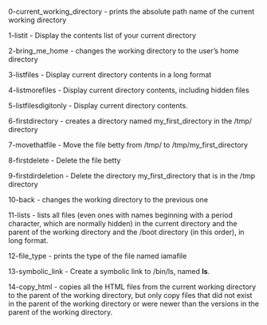 0-current_working_directory - prints the absolute path name of the current working directory

1-listit - Display the contents list of your current directory

2-bring_me_home - changes the working directory to the user’s home directory

3-listfiles - Display current directory contents in a long format

4-listmorefiles - Display current directory contents, including hidden files

5-listfilesdigitonly - Display current directory contents.

6-firstdirectory - creates a directory named my_first_directory in the /tmp/ directory

7-movethatfile - Move the file betty from /tmp/ to /tmp/my_first_directory

8-firstdelete - Delete the file betty

9-firstdirdeletion - Delete the directory my_first_directory that is in the /tmp directory

10-back - changes the working directory to the previous one

11-lists - lists all files (even ones with names beginning with a period character, which are normally hidden) in the current directory and the parent of the working directory and the /boot directory (in this order), in long format.

12-file_type - prints the type of the file named iamafile

13-symbolic_link - Create a symbolic link to /bin/ls, named __ls__.

14-copy_html - copies all the HTML files from the current working directory to the parent of the working directory, but only copy files that did not exist in the parent of the working directory or were newer than the versions in the parent of the working directory.

